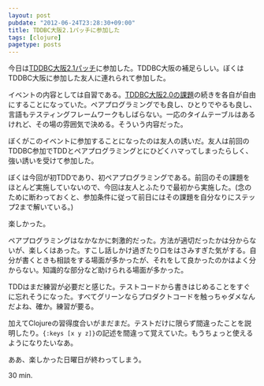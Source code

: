 ```yaml
---
layout: post
pubdate: "2012-06-24T23:28:30+09:00"
title: TDDBC大阪2.1パッチに参加した
tags: [clojure]
pagetype: posts
---
```

今日は[TDDBC大阪2.1パッチ](http://atnd.org/events/30088)に参加した。TDDBC大阪の補足らしい。ぼくはTDDBC大阪に参加した友人に連れられて参加した。

イベントの内容としては自習である。[TDDBC大阪2.0の課題](http://devtesting.jp/tddbc/?TDDBC%E5%A4%A7%E9%98%AA2.0%2F%E8%AA%B2%E9%A1%8C)の続きを各自が自由にすることになっていた。ペアプログラミングでも良し、ひとりでやるも良し、言語もテスティングフレームワークもしばらない。一応のタイムテーブルはあるけれど、その場の雰囲気で決める。そういう内容だった。

ぼくがこのイベントに参加することになったのは友人の誘いだ。友人は前回のTDDBC参加でTDDとペアプログラミングとにひどくハマってしまったらしく、強い誘いを受けて参加した。

ぼくは今回が初TDDであり、初ペアプログラミングである。前回のその課題をほとんど実施していないので、今回は友人とふたりで最初から実施した。(念のために断わっておくと、参加条件に従って前日にはその課題を自分なりにステップ2まで解いている。)

楽しかった。

ペアプログラミングはなかなかに刺激的だった。方法が適切だったかは分からないが、楽しくはあった。すこし話しかけ過ぎたり口をはさみすぎた気がする。自分が書くときも相談をする場面が多かったが、それをして良かったのかはよく分からない。知識的な部分など助けられる場面が多かった。

TDDはまだ練習が必要だと感じた。テストコードから書きはじめることをすぐに忘れそうになった。すべてグリーンならプロダクトコードを触っちゃダメなんだよね、確か。練習が要る。

加えてClojureの習得度合いがまだまだ。テストだけに限らず間違ったことを説明したり。`{:keys [x y z]}`の記述を間違って覚えていた。もうちょっと使えるようになりたいなあ。

ああ、楽しかった日曜日が終わってしまう。

30 min.
